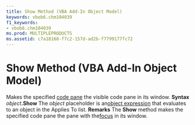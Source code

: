 ```yaml
---
title: Show Method (VBA Add-In Object Model)
keywords: vbob6.chm104039
f1_keywords:
- vbob6.chm104039
ms.prod: MULTIPLEPRODUCTS
ms.assetid: c7a18168-f7c2-157d-ad2b-f7799177fc72
---
```



# Show Method (VBA Add-In Object Model)



Makes the specified [code pane](vbe-glossary.md) the visible code pane in its window.
 **Syntax**
 _object_**.Show**
The  _object_ placeholder is an[object expression](vbe-glossary.md) that evaluates to an object in the Applies To list.
 **Remarks**
The  **Show** method makes the specified code pane the pane with the[focus](vbe-glossary.md) in its window.

